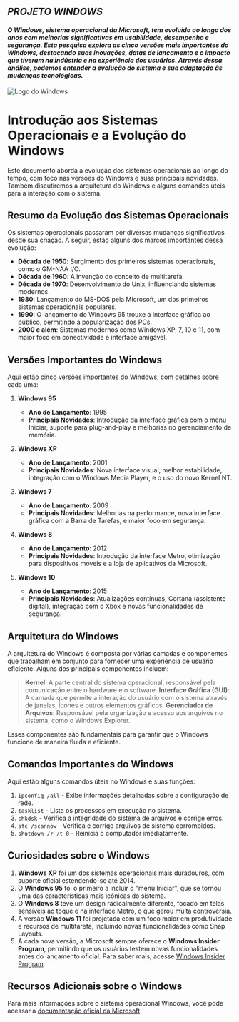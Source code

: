 ## _PROJETO WINDOWS_
#### _O Windows, sistema operacional da Microsoft, tem evoluído ao longo dos anos com melhorias significativas em usabilidade, desempenho e segurança. Esta pesquisa explora as cinco versões mais importantes do Windows, destacando suas inovações, datas de lançamento e o impacto que tiveram na indústria e na experiência dos usuários. Através dessa análise, podemos entender a evolução do sistema e sua adaptação às mudanças tecnológicas._
![Logo do Windows](https://w0.peakpx.com/wallpaper/344/271/HD-wallpaper-windows-10-logo-default-background-technology.jpg)

# Introdução aos Sistemas Operacionais e a Evolução do Windows

Este documento aborda a evolução dos sistemas operacionais ao longo do tempo, com foco nas versões do Windows e suas principais novidades. Também discutiremos a arquitetura do Windows e alguns comandos úteis para a interação com o sistema.

## Resumo da Evolução dos Sistemas Operacionais

Os sistemas operacionais passaram por diversas mudanças significativas desde sua criação. A seguir, estão alguns dos marcos importantes dessa evolução:

- **Década de 1950**: Surgimento dos primeiros sistemas operacionais, como o GM-NAA I/O.
- **Década de 1960**: A invenção do conceito de multitarefa.
- **Década de 1970**: Desenvolvimento do Unix, influenciando sistemas modernos.
- **1980**: Lançamento do MS-DOS pela Microsoft, um dos primeiros sistemas operacionais populares.
- **1990**: O lançamento do Windows 95 trouxe a interface gráfica ao público, permitindo a popularização dos PCs.
- **2000 e além**: Sistemas modernos como Windows XP, 7, 10 e 11, com maior foco em conectividade e interface amigável.

## Versões Importantes do Windows

Aqui estão cinco versões importantes do Windows, com detalhes sobre cada uma:

1. **Windows 95**
   - **Ano de Lançamento**: 1995
   - **Principais Novidades**: Introdução da interface gráfica com o menu Iniciar, suporte para plug-and-play e melhorias no gerenciamento de memória.

2. **Windows XP**
   - **Ano de Lançamento**: 2001
   - **Principais Novidades**: Nova interface visual, melhor estabilidade, integração com o Windows Media Player, e o uso do novo Kernel NT.

3. **Windows 7**
   - **Ano de Lançamento**: 2009
   - **Principais Novidades**: Melhorias na performance, nova interface gráfica com a Barra de Tarefas, e maior foco em segurança.

4. **Windows 8**
   - **Ano de Lançamento**: 2012
   - **Principais Novidades**: Introdução da interface Metro, otimização para dispositivos móveis e a loja de aplicativos da Microsoft.

5. **Windows 10**
   - **Ano de Lançamento**: 2015
   - **Principais Novidades**: Atualizações contínuas, Cortana (assistente digital), integração com o Xbox e novas funcionalidades de segurança.

## Arquitetura do Windows

A arquitetura do Windows é composta por várias camadas e componentes que trabalham em conjunto para fornecer uma experiência de usuário eficiente. Alguns dos principais componentes incluem:

> **Kernel**: A parte central do sistema operacional, responsável pela comunicação entre o hardware e o software.
> **Interface Gráfica (GUI)**: A camada que permite a interação do usuário com o sistema através de janelas, ícones e outros elementos gráficos.
> **Gerenciador de Arquivos**: Responsável pela organização e acesso aos arquivos no sistema, como o Windows Explorer.

Esses componentes são fundamentais para garantir que o Windows funcione de maneira fluida e eficiente.

## Comandos Importantes do Windows

Aqui estão alguns comandos úteis no Windows e suas funções:

1. `ipconfig /all` - Exibe informações detalhadas sobre a configuração de rede.
2. `tasklist` - Lista os processos em execução no sistema.
3. `chkdsk` - Verifica a integridade do sistema de arquivos e corrige erros.
4. `sfc /scannow` - Verifica e corrige arquivos de sistema corrompidos.
5. `shutdown /r /t 0` - Reinicia o computador imediatamente.

## Curiosidades sobre o Windows

1. **Windows XP** foi um dos sistemas operacionais mais duradouros, com suporte oficial estendendo-se até 2014.  
2. O **Windows 95** foi o primeiro a incluir o "menu Iniciar", que se tornou uma das características mais icônicas do sistema.  
3. O **Windows 8** teve um design radicalmente diferente, focado em telas sensíveis ao toque e na interface Metro, o que gerou muita controvérsia.  
4. A versão **Windows 11** foi projetada com um foco maior em produtividade e recursos de multitarefa, incluindo novas funcionalidades como Snap Layouts.  
5. A cada nova versão, a Microsoft sempre oferece o **Windows Insider Program**, permitindo que os usuários testem novas funcionalidades antes do lançamento oficial. Para saber mais, acesse [Windows Insider Program](https://insider.windows.com).

## Recursos Adicionais sobre o Windows

Para mais informações sobre o sistema operacional Windows, você pode acessar a [documentação oficial da Microsoft](https://www.microsoft.com).

